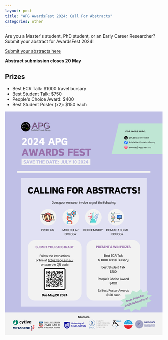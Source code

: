 ```yaml
---
layout: post
title: "APG AwardsFest 2024: Call For Abstracts"
categories: other
---
```


Are you a Master's student, PhD student, or an Early Career Researcher? 
Submit your abstract for AwardsFest 2024!

[Submit your abstracts here](https://forms.gle/Q4wakBV2bZGjxTUG8)

__Abstract submission closes 20 May__

## Prizes

 - Best ECR Talk: $1000 travel bursary
 - Best Student Talk: $750
 - People's Choice Award: $400
 - Best Student Poster (x2): $150 each

![](/assets/images/2024_awardsfest_cfa.png)
